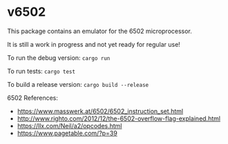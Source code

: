 # v6502

This package contains an emulator for the 6502 microprocessor.

It is still a work in progress and not yet ready for regular use!

To run the debug version: `cargo run`

To run tests: `cargo test`

To build a release version: `cargo build --release`

6502 References:
- https://www.masswerk.at/6502/6502_instruction_set.html
- http://www.righto.com/2012/12/the-6502-overflow-flag-explained.html
- https://llx.com/Neil/a2/opcodes.html
- https://www.pagetable.com/?p=39
